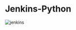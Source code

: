 # Jenkins-Python 
![jenkins](https://user-images.githubusercontent.com/44744877/175829338-796c5e2d-ff1b-40ae-a297-16c21eb38469.png)
